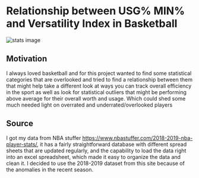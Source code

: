 # Relationship between USG% MIN% and Versatility Index in Basketball
![stats image](https://user-images.githubusercontent.com/72179528/98887316-9b807900-244a-11eb-952d-0c9522258f77.png)
## Motivation
I always loved basketball and for this project wanted to find some statistical categories that are overlooked and tried to find a relationship between them that might help take a different look at ways you can track overall efficiency in the sport as well as look for statistical outliers that might be performing above average for their overall worth and usage. Which could shed some much needed light on overrated and underrated/overlooked players
## Source 
I got my data from NBA stuffer https://www.nbastuffer.com/2018-2019-nba-player-stats/, it has a fairly straightforward database with different spread sheets that are updated regularly, and the capability to load the data right into an excel spreadsheet, which made it easy to organize the data and clean it. I decided to use the 2018-2019 dataset from this site because of the anomalies in the recent season.
